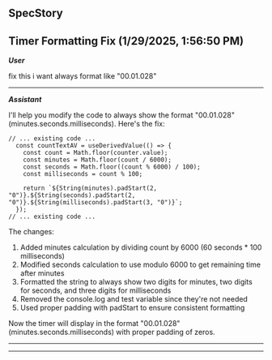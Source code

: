 ## SpecStory

## Timer Formatting Fix (1/29/2025, 1:56:50 PM)

_**User**_

fix this i want always format like "00.01.028"

---

_**Assistant**_

I'll help you modify the code to always show the format "00.01.028" (minutes.seconds.milliseconds). Here's the fix:

```typescript:features/conversation-list/conversation-list-loading.tsx
// ... existing code ...
  const countTextAV = useDerivedValue(() => {
    const count = Math.floor(counter.value);
    const minutes = Math.floor(count / 6000);
    const seconds = Math.floor((count % 6000) / 100);
    const milliseconds = count % 100;

    return `${String(minutes).padStart(2, "0")}.${String(seconds).padStart(2, "0")}.${String(milliseconds).padStart(3, "0")}`;
  });
// ... existing code ...
```

The changes:
1. Added minutes calculation by dividing count by 6000 (60 seconds * 100 milliseconds)
2. Modified seconds calculation to use modulo 6000 to get remaining time after minutes
3. Formatted the string to always show two digits for minutes, two digits for seconds, and three digits for milliseconds
4. Removed the console.log and test variable since they're not needed
5. Used proper padding with padStart to ensure consistent formatting

Now the timer will display in the format "00.01.028" (minutes.seconds.milliseconds) with proper padding of zeros.

---



---

